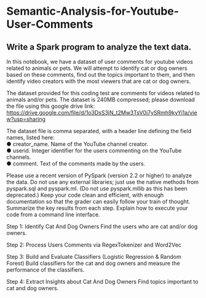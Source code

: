 # Semantic-Analysis-for-Youtube-User-Comments

## Write a Spark program to analyze the text data.

In this notebook, we have a dataset of user comments for youtube videos related to animals or pets. We will attempt to identify cat or dog owners 
based on these comments, find out the topics important to them, and then identify video creators with the most viewers that are cat or dog owners.

The dataset provided for this coding test are comments for videos related to animals and/or pets. The dataset is 240MB compressed; please download the file using this google drive link:
https://drive.google.com/file/d/1o3DsS3jN_t2Mw3TsV0i7ySRmh9kyYi1a/view?usp=sharing

 The dataset file is comma separated, with a header line defining the field names, listed here:  
● creator_name. Name of the YouTube channel creator.  
● userid. Integer identifier for the users commenting on the YouTube channels.  
● comment. Text of the comments made by the users.  

Please use a recent version of PySpark (version 2.2 or higher) to analyze the data. Do not use
any external libraries; just use the native methods from pyspark.sql and pyspark.ml. (Do not
use pyspark.mllib as this has been deprecated.) Keep your code clean and efficient, with
enough documentation so that the grader can easily follow your train of thought. Summarize
the key results from each step. Explain how to execute your code from a command line
interface.

Step 1: Identify Cat And Dog Owners
Find the users who are cat and/or dog owners.

Step 2: Process Users Comments via RegexTokenizer and Word2Vec

Step 3: Build and Evaluate Classifiers (Logistic Regression & Random Forest)
Build classifiers for the cat and dog owners and measure the performance of the classifiers.

Step 4: Extract Insights about Cat And Dog Owners
Find topics important to cat and dog owners.
